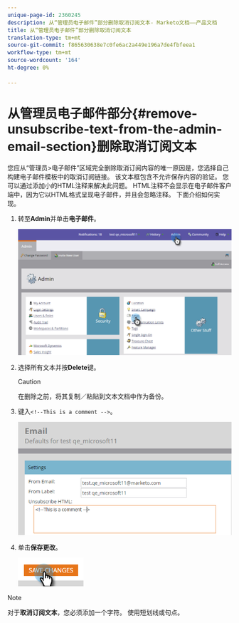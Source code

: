 ```yaml
---
unique-page-id: 2360245
description: 从“管理员电子邮件”部分删除取消订阅文本- Marketo文档——产品文档
title: 从“管理员电子邮件”部分删除取消订阅文本
translation-type: tm+mt
source-git-commit: f865630638e7c0fe6ac2a449e196a7de4fbfeea1
workflow-type: tm+mt
source-wordcount: '164'
ht-degree: 0%

---
```



# 从管理员电子邮件部分{#remove-unsubscribe-text-from-the-admin-email-section}删除取消订阅文本

您应从“管理员>电子邮件”区域完全删除取消订阅内容的唯一原因是，您选择自己构建电子邮件模板中的取消订阅链接。 该文本框包含不允许保存内容的验证。 您可以通过添加小的HTML注释来解决此问题。 HTML注释不会显示在电子邮件客户端中，因为它以HTML格式呈现电子邮件，并且会忽略注释。 下面介绍如何实现。

1. 转至&#x200B;**Admin**&#x200B;并单击&#x200B;**电子邮件**。

   ![](assets/image2016-8-26-13-3a57-3a9.png)

1. 选择所有文本并按&#x200B;**Delete**&#x200B;键。

   >[!CAUTION]
   >
   >在删除之前，将其复制／粘贴到文本文档中作为备份。

1. 键入`<!--This is a comment -->`。

   ![](assets/image2016-8-26-13-3a53-3a15.png)

1. 单击&#x200B;**保存更改**。

   ![](assets/image2016-8-26-13-3a59-3a40.png)

>[!NOTE]
>
>对于&#x200B;**取消订阅文本**，您必须添加一个字符。 使用短划线或句点。
